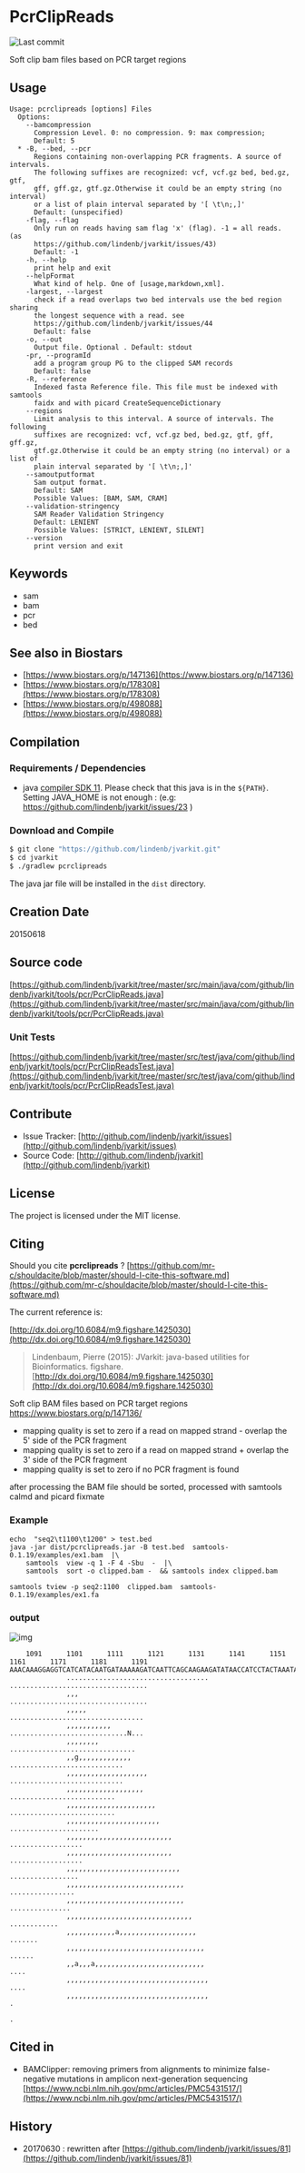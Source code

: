 # PcrClipReads

![Last commit](https://img.shields.io/github/last-commit/lindenb/jvarkit.png)

Soft clip bam files based on PCR target regions


## Usage

```
Usage: pcrclipreads [options] Files
  Options:
    --bamcompression
      Compression Level. 0: no compression. 9: max compression;
      Default: 5
  * -B, --bed, --pcr
      Regions containing non-overlapping PCR fragments. A source of intervals. 
      The following suffixes are recognized: vcf, vcf.gz bed, bed.gz, gtf, 
      gff, gff.gz, gtf.gz.Otherwise it could be an empty string (no interval) 
      or a list of plain interval separated by '[ \t\n;,]'
      Default: (unspecified)
    -flag, --flag
      Only run on reads having sam flag 'x' (flag). -1 = all reads. (as 
      https://github.com/lindenb/jvarkit/issues/43) 
      Default: -1
    -h, --help
      print help and exit
    --helpFormat
      What kind of help. One of [usage,markdown,xml].
    -largest, --largest
      check if a read overlaps two bed intervals use the bed region sharing 
      the longest sequence with a read. see 
      https://github.com/lindenb/jvarkit/issues/44 
      Default: false
    -o, --out
      Output file. Optional . Default: stdout
    -pr, --programId
      add a program group PG to the clipped SAM records
      Default: false
    -R, --reference
      Indexed fasta Reference file. This file must be indexed with samtools 
      faidx and with picard CreateSequenceDictionary
    --regions
      Limit analysis to this interval. A source of intervals. The following 
      suffixes are recognized: vcf, vcf.gz bed, bed.gz, gtf, gff, gff.gz, 
      gtf.gz.Otherwise it could be an empty string (no interval) or a list of 
      plain interval separated by '[ \t\n;,]'
    --samoutputformat
      Sam output format.
      Default: SAM
      Possible Values: [BAM, SAM, CRAM]
    --validation-stringency
      SAM Reader Validation Stringency
      Default: LENIENT
      Possible Values: [STRICT, LENIENT, SILENT]
    --version
      print version and exit

```


## Keywords

 * sam
 * bam
 * pcr
 * bed



## See also in Biostars

 * [https://www.biostars.org/p/147136](https://www.biostars.org/p/147136)
 * [https://www.biostars.org/p/178308](https://www.biostars.org/p/178308)
 * [https://www.biostars.org/p/498088](https://www.biostars.org/p/498088)


## Compilation

### Requirements / Dependencies

* java [compiler SDK 11](https://jdk.java.net/11/). Please check that this java is in the `${PATH}`. Setting JAVA_HOME is not enough : (e.g: https://github.com/lindenb/jvarkit/issues/23 )


### Download and Compile

```bash
$ git clone "https://github.com/lindenb/jvarkit.git"
$ cd jvarkit
$ ./gradlew pcrclipreads
```

The java jar file will be installed in the `dist` directory.


## Creation Date

20150618

## Source code 

[https://github.com/lindenb/jvarkit/tree/master/src/main/java/com/github/lindenb/jvarkit/tools/pcr/PcrClipReads.java](https://github.com/lindenb/jvarkit/tree/master/src/main/java/com/github/lindenb/jvarkit/tools/pcr/PcrClipReads.java)

### Unit Tests

[https://github.com/lindenb/jvarkit/tree/master/src/test/java/com/github/lindenb/jvarkit/tools/pcr/PcrClipReadsTest.java](https://github.com/lindenb/jvarkit/tree/master/src/test/java/com/github/lindenb/jvarkit/tools/pcr/PcrClipReadsTest.java)


## Contribute

- Issue Tracker: [http://github.com/lindenb/jvarkit/issues](http://github.com/lindenb/jvarkit/issues)
- Source Code: [http://github.com/lindenb/jvarkit](http://github.com/lindenb/jvarkit)

## License

The project is licensed under the MIT license.

## Citing

Should you cite **pcrclipreads** ? [https://github.com/mr-c/shouldacite/blob/master/should-I-cite-this-software.md](https://github.com/mr-c/shouldacite/blob/master/should-I-cite-this-software.md)

The current reference is:

[http://dx.doi.org/10.6084/m9.figshare.1425030](http://dx.doi.org/10.6084/m9.figshare.1425030)

> Lindenbaum, Pierre (2015): JVarkit: java-based utilities for Bioinformatics. figshare.
> [http://dx.doi.org/10.6084/m9.figshare.1425030](http://dx.doi.org/10.6084/m9.figshare.1425030)




 Soft clip BAM files based on PCR target regions https://www.biostars.org/p/147136/


 *  mapping quality is set to zero if a read on mapped strand - overlap the 5' side of the PCR fragment
 *  mapping quality is set to zero if a read on mapped strand + overlap the 3' side of the PCR fragment
 *  mapping quality is set to zero if no PCR fragment is found


after processing the BAM file should be sorted, processed with samtools calmd and picard fixmate


### Example


```
echo  "seq2\t1100\t1200" > test.bed
java -jar dist/pcrclipreads.jar -B test.bed  samtools-0.1.19/examples/ex1.bam  |\
	samtools  view -q 1 -F 4 -Sbu  -  |\
	samtools  sort -o clipped.bam -  && samtools index clipped.bam

samtools tview -p seq2:1100  clipped.bam  samtools-0.1.19/examples/ex1.fa

```


### output


![img](http://i.imgur.com/bjDEnMW.jpg)



```
    1091      1101      1111      1121      1131      1141      1151      1161      1171      1181      1191
AAACAAAGGAGGTCATCATACAATGATAAAAAGATCAATTCAGCAAGAAGATATAACCATCCTACTAAATACATATGCACCTAACACAAGACTACCCAGATTCATAAAACAAATNNNNN
              ...................................                               ..................................
              ,,,                                                               ..................................
              ,,,,,                                                              .................................
              ,,,,,,,,,,,                                                        .............................N...
              ,,,,,,,,                                                             ...............................
              ,,g,,,,,,,,,,,,,                                                        ............................
              ,,,,,,,,,,,,,,,,,,,,                                                    ............................
              ,,,,,,,,,,,,,,,,,,,                                                       ..........................
              ,,,,,,,,,,,,,,,,,,,,,,                                                    ..........................
              ,,,,,,,,,,,,,,,,,,,,,,,                                                       ......................
              ,,,,,,,,,,,,,,,,,,,,,,,,,,                                                        ..................
              ,,,,,,,,,,,,,,,,,,,,,,,,,,                                                        ..................
              ,,,,,,,,,,,,,,,,,,,,,,,,,,,,                                                       .................
              ,,,,,,,,,,,,,,,,,,,,,,,,,,,,,                                                       ................
              ,,,,,,,,,,,,,,,,,,,,,,,,,,,,,                                                        ...............
              ,,,,,,,,,,,,,,,,,,,,,,,,,,,,,,,                                                         ............
              ,,,,,,,,,,,,a,,,,,,,,,,,,,,,,,,,                                                             .......
              ,,,,,,,,,,,,,,,,,,,,,,,,,,,,,,,,,,                                                            ......
              ,,a,,,a,,,,,,,,,,,,,,,,,,,,,,,,,,,                                                              ....
              ,,,,,,,,,,,,,,,,,,,,,,,,,,,,,,,,,,,                                                             ....
              ,,,,,,,,,,,,,,,,,,,,,,,,,,,,,,,,,,,                                                                .
                                                                                                                 .

```

## Cited in

 * BAMClipper: removing primers from alignments to minimize false-negative mutations in amplicon next-generation sequencing [https://www.ncbi.nlm.nih.gov/pmc/articles/PMC5431517/](https://www.ncbi.nlm.nih.gov/pmc/articles/PMC5431517/)


## History

 * 20170630 : rewritten after [https://github.com/lindenb/jvarkit/issues/81](https://github.com/lindenb/jvarkit/issues/81)



